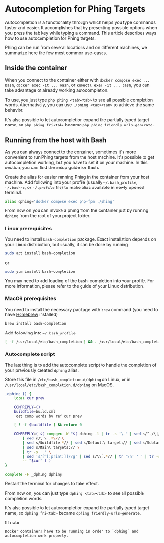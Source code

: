 # Autocompletion for Phing Targets

Autocompletion is a functionality through which helps you type commands faster and easier.
It accomplishes that by presenting possible options when you press the tab key while typing a command.
This article describes ways how to use autocompletion for Phing targets.

Phing can be run from several locations and on different machines, we summarize here the few most common use-cases.

## Inside the container

When you connect to the container either with `docker compose exec ... bash`, `docker exec -it ... bash`, or `kubectl exec -it ... bash`,
you can take advantage of already working autocompletion.

To use, you just type `php phing <tab><tab>` to see all possible completion words.
Alternatively, you can use `./phing <tab><tab>` to achieve the same behavior.

It's also possible to let autocompletion expand the partially typed target name, so `php phing fri<tab>` became `php phing friendly-urls-generate`.

## Running from the host with Bash

As you can always connect to the container, sometimes it's more convenient to run Phing targets from the host machine.
It's possible to get autocompletion working, but you have to set it on your machine.
In this section, you can find the setup guide for Bash.

Create the alias for easier running Phing in the container from your host machine.
Add following into your profile (usually `~/.bash_profile`, `~/.bashrc`, or `~/.profile` file) to make alias available in newly opened terminal.

```bash
alias dphing='docker compose exec php-fpm ./phing'
```

From now on you can invoke a phing from the container just by running `dphing` from the root of your project folder.

### Linux prerequisites

You need to install `bash-completion` package.
Exact installation depends on your Linux distribution, but usually, it can be done by running

```bash
sudo apt install bash-completion
```

or

```bash
sudo yum install bash-completion
```

You may need to add loading of the bash-completion into your profile.
For more information, please refer to the guide of your Linux distribution.

### MacOS prerequisites

You need to install the necessary package with `brew` command (you need to have [Homebrew](https://brew.sh) installed)

```bash
brew install bash-completion
```

Add following into `~/.bash_profile`

```bash
[ -f /usr/local/etc/bash_completion ] && . /usr/local/etc/bash_completion
```

### Autocomplete script

The last thing is to add the autocomplete script to handle the completion of your previously created `dphing` alias.

Store this file in `/etc/bash_completion.d/dphing` on Linux, or in `/usr/local/etc/bash_completion.d/dphing` on MacOS.

```bash
_dphing () {
    local cur prev

    COMPREPLY=()
    buildfile=build.xml
    _get_comp_words_by_ref cur prev

    [ ! -f $buildfile ] && return 0

    COMPREPLY=( $( compgen -W "$( dphing -l | tr -s '\-' | sed s/^-/\|/ | tr -d '\|' \
        | sed s/\ \ .*\// \
        | sed s/Buildfile.*// | sed s/Default\ target:// | sed s/Subtargets:// \
        | sed s/Main\ targets:// \
        | tr -s ' ' \
        | sed 's/[^[:print:]]//g' | sed s/\\[.*// | tr '\n' ' ' | tr -s '\n' 2>/dev/null )" \
        -- "$cur" ) )
}

complete -F _dphing dphing
```

Restart the terminal for changes to take effect.

From now on, you can just type `dphing <tab><tab>` to see all possible completion words.

It's also possible to let autocompletion expand the partially typed target name, so `dphing fri<tab>` became `dphing friendly-urls-generate`.

!!! note

    Docker containers have to be running in order to `dphing` and autocompletion work properly.
